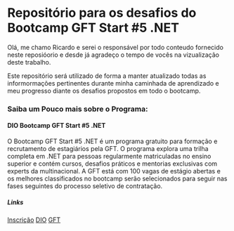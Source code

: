 # Repositório para os desafios do Bootcamp GFT Start #5 .NET

Olá, me chamo Ricardo e serei o responsável por todo conteudo fornecido neste reposióorio e desde já agradeço o tempo de vocês na vizualização deste trabalho.

Este repositório será utilizado de forma a manter atualizado todas as informormações pertinentes durante minha caminhada de aprendizado e meu progresso diante os desafios propostos em todo o bootcamp.

### Saiba um Pouco mais sobre o Programa:
#### DIO Bootcamp GFT Start #5 .NET

O Bootcamp GFT Start #5 .NET é um programa gratuito para formação e recrutamento de estagiários pela GFT. O programa explora uma trilha completa em .NET para pessoas regularmente matriculadas no ensino superior e contém cursos, desafios práticos e mentorias exclusivas com experts da multinacional. A GFT está com 100 vagas de estágio abertas e os melhores classificados no bootcamp serão selecionados para seguir nas fases seguintes do processo seletivo de contratação.

 ##### Links
 [Inscrição](https://web.dio.me/track/gft-start-5-net)
 [DIO](https://www.dio.me/)
 [GFT](https://www.gft.com/br/pt)
 
